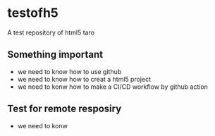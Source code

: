# testofh5
A test repository of html5 taro

## Something important
* we need to know how to use github
* we need to know how to creat a html5 project
* we need to konw how to make a CI/CD workflow by github action

## Test for remote resposiry
* we need to konw
